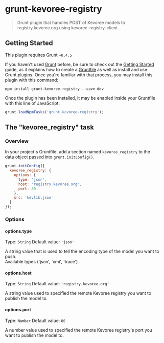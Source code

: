 # grunt-kevoree-registry

> Grunt plugin that handles POST of Kevoree models to registry.kevoree.org using kevoree-registry-client

## Getting Started
This plugin requires Grunt `~0.4.5`

If you haven't used [Grunt](http://gruntjs.com/) before, be sure to check out the [Getting Started](http://gruntjs.com/getting-started) guide, as it explains how to create a [Gruntfile](http://gruntjs.com/sample-gruntfile) as well as install and use Grunt plugins. Once you're familiar with that process, you may install this plugin with this command:

```shell
npm install grunt-kevoree-registry --save-dev
```

Once the plugin has been installed, it may be enabled inside your Gruntfile with this line of JavaScript:

```js
grunt.loadNpmTasks('grunt-kevoree-registry');
```

## The "kevoree_registry" task

### Overview
In your project's Gruntfile, add a section named `kevoree_registry` to the data object passed into `grunt.initConfig()`.

```js
grunt.initConfig({
  kevoree_registry: {
    options: {
      type: 'json',
      host: 'registry.kevoree.org',
      port: 80
    },
    src: 'kevlib.json'
  }
});
```

### Options

#### options.type
Type: `String`
Default value: `'json'`

A string value that is used to tell the encoding type of the model you want to push.  
Available types ('json', 'xmi', 'trace')

#### options.host
Type: `String`
Default value: `'registry.kevoree.org'`

A string value used to specified the remote Kevoree registry you want to publish the model to.

#### options.port
Type: `Number`
Default value: `80`

A number value used to specified the remote Kevoree registry's port you want to publish the model to.

